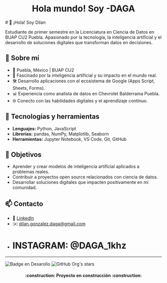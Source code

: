 <h1 align="center"> Hola mundo! Soy -DAGA </h1>
# 👋 ¡Hola! Soy Dilan

Estudiante de primer semestre en la Licenciatura en Ciencia de Datos en BUAP CU2 Puebla. Apasionado por la tecnología, la inteligencia artificial y el desarrollo de soluciones digitales que transforman datos en decisiones.

## 🚀 Sobre mí

- 📍 Puebla, México | BUAP CU2
- 🧠 Fascinado por la inteligencia artificial y su impacto en el mundo real.
- 🛠️ Desarrollo aplicaciones con el ecosistema de Google (Apps Script, Sheets, Forms).
- 📊 Experiencia como analista de datos en Chevrolet Balderrama Puebla.
- 🌐 Conecto con las habilidades digitales y el aprendizaje continuo.

## 🧰 Tecnologías y herramientas

- **Lenguajes:** Python, JavaScript
- **Librerías:** pandas, NumPy, Matplotlib, Seaborn
- **Herramientas:** Jupyter Notebook, VS Code, Git, GitHub

## 🎯 Objetivos

- Aprender y crear modelos de inteligencia artificial aplicados a problemas reales.
- Contribuir a proyectos open source relacionados con ciencia de datos.
- Desarrollar soluciones digitales que impacten positivamente en mi comunidad.

## 📫 Contacto

- 💼 [LinkedIn](https://www.linkedin.com/in/tu-usuario)
- ✉️ dilan.gonzalez.daga@gmail.com
- # INSTAGRAM: @DAGA_1khz

---



![Badge en Desarollo](https://img.shields.io/badge/STATUS-EN%20DESAROLLO-green)
![GitHub Org's stars](https://img.shields.io/github/stars/DAGA-Mx?style=social)
<h4 align="center">
:construction: Proyecto en construcción :construction:
</h4>
